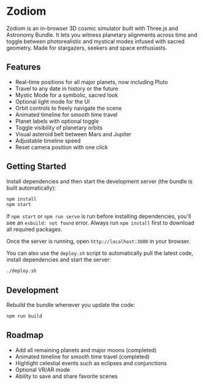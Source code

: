 # Zodiom

Zodiom is an in-browser 3D cosmic simulator built with Three.js and Astronomy Bundle. It lets you witness planetary alignments across time and toggle between photorealistic and mystical modes infused with sacred geometry. Made for stargazers, seekers and space enthusiasts.

## Features

- Real-time positions for all major planets, now including Pluto
- Travel to any date in history or the future
- Mystic Mode for a symbolic, sacred look
- Optional light mode for the UI
- Orbit controls to freely navigate the scene
- Animated timeline for smooth time travel
- Planet labels with optional toggle
- Toggle visibility of planetary orbits
- Visual asteroid belt between Mars and Jupiter
- Adjustable timeline speed
- Reset camera position with one click

## Getting Started

Install dependencies and then start the development server (the bundle is built automatically):

```bash
npm install
npm start
```

If `npm start` or `npm run serve` is run before installing dependencies, you'll
see an `esbuild: not found` error. Always run `npm install` first to download
all required packages.

Once the server is running, open `http://localhost:3000` in your browser.

You can also use the `deploy.sh` script to automatically pull the latest code,
install dependencies and start the server:

```bash
./deploy.sh
```

## Development

Rebuild the bundle whenever you update the code:

```bash
npm run build
```

## Roadmap

- Add all remaining planets and major moons (completed)
- Animated timeline for smooth time travel (completed)
- Highlight celestial events such as eclipses and conjunctions
- Optional VR/AR mode
- Ability to save and share favorite scenes
